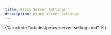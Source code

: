 ```yaml
---
title: Proxy Server Settings
description: proxy server settings
---
```


{% include "articles/proxy-server-settings.md" %}